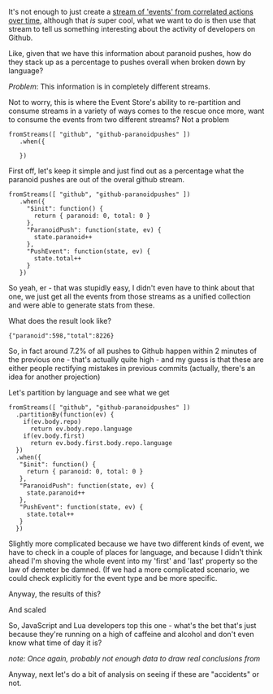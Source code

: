 It's not enough to just create a [stream of 'events' from correlated actions over time](/entries/evented-github-adventure---temporal-queries,-who-doesnt-trust-their-hardware.html), although that *is* super cool, what we want to do is then use that stream to tell us something interesting about the activity of developers on Github.

Like, given that we have this information about paranoid pushes, how do they stack up as a percentage to pushes overall when broken down by language?

*Problem*: This information is in completely different streams.

Not to worry, this is where the Event Store's ability to re-partition and consume streams in a variety of ways comes to the rescue once more, want to consume the events from two different streams? Not a problem

    fromStreams([ "github", "github-paranoidpushes" ])
       .when({

       })


First off, let's keep it simple and just find out as a percentage what the paranoid pushes are out of the overal github stream.


    fromStreams([ "github", "github-paranoidpushes" ])
       .when({
         "$init": function() {
           return { paranoid: 0, total: 0 }
         },
         "ParanoidPush": function(state, ev) {
           state.paranoid++
         },
         "PushEvent": function(state, ev) {
           state.total++
         }
       })

So yeah, er - that was stupidly easy, I didn't even have to think about that one, we just get all the events from those streams as a unified collection and were able to generate stats from these.

What does the result look like?

    {"paranoid":598,"total":8226}

So, in fact around 7.2% of all pushes to Github happen within 2 minutes of the previous one - that's actually quite high - and my guess is that these are either people rectifying mistakes in previous commits (actually, there's an idea for another projection)

Let's partition by language and see what we get

    fromStreams([ "github", "github-paranoidpushes" ])
      .partitionBy(function(ev) {
        if(ev.body.repo)
          return ev.body.repo.language
        if(ev.body.first)
          return ev.body.first.body.repo.language
      })
      .when({
       "$init": function() {
         return { paranoid: 0, total: 0 }
       },
       "ParanoidPush": function(state, ev) {
         state.paranoid++
       },
       "PushEvent": function(state, ev) {
         state.total++
       }
      })


Slightly more complicated because we have two different kinds of event, we have to check in a couple of places for language, and because I didn't think ahead I'm shoving the whole event into my 'first' and 'last' property so the law of demeter be damned. (If we had a more complicated scenario, we could check explicitly for the event type and be more specific.

Anyway, the results of this?


<div id="notscaled"></div>

And scaled

<div id="scaled"></div>


So, JavaScript and Lua developers top this one - what's the bet that's just because they're running on a high of caffeine and alcohol and don't even know what time of day it is?


*note: Once again, probably not enough data to draw real conclusions from*

Anyway, next let's do a bit of analysis on seeing if these are "accidents" or not.

<script type="text/javascript" src="/d3.v2.js"></script>
<script type="text/javascript">
  var data = [
  {
    key: "VHDL",
    state: {
      paranoid: 0,
      total: 1
    }
  },
  {
    key: "Apex",
    state: {
      paranoid: 0,
      total: 1
    }
  },
  {
    key: "AutoHotkey",
    state: {
      paranoid: 0,
      total: 1
    }
  },
  {
    key: "Tcl",
    state: {
      paranoid: 0,
      total: 1
    }
  },
  {
    key: "Smalltalk",
    state: {
      paranoid: 0,
      total: 3
    }
  },
  {
    key: "Common Lisp",
    state: {
      paranoid: 2,
      total: 10
    }
  },
  {
    key: "FORTRAN",
    state: {
      paranoid: 0,
      total: 2
    }
  },
  {
    key: "ooc",
    state: {
      paranoid: 0,
      total: 2
    }
  },
  {
    key: "Vala",
    state: {
      paranoid: 0,
      total: 1
    }
  },
  {
    key: "ColdFusion",
    state: {
      paranoid: 0,
      total: 2
    }
  },
  {
    key: "ASP",
    state: {
      paranoid: 0,
      total: 2
    }
  },
  {
    key: "OpenEdge ABL",
    state: {
      paranoid: 3,
      total: 14
    }
  },
  {
    key: "Julia",
    state: {
      paranoid: 0,
      total: 3
    }
  },
  {
    key: "Puppet",
    state: {
      paranoid: 0,
      total: 11
    }
  },
  {
    key: "Factor",
    state: {
      paranoid: 0,
      total: 2
    }
  },
  {
    key: "R",
    state: {
      paranoid: 1,
      total: 17
    }
  },
  {
    key: "HaXe",
    state: {
      paranoid: 0,
      total: 2
    }
  },
  {
    key: "Racket",
    state: {
      paranoid: 0,
      total: 9
    }
  },
  {
    key: "Prolog",
    state: {
      paranoid: 0,
      total: 7
    }
  },
  {
    key: "PowerShell",
    state: {
      paranoid: 0,
      total: 5
    }
  },
  {
    key: "Verilog",
    state: {
      paranoid: 0,
      total: 5
    }
  },
  {
    key: "F#",
    state: {
      paranoid: 2,
      total: 15
    }
  },
  {
    key: "Rust",
    state: {
      paranoid: 3,
      total: 15
    }
  },
  {
    key: "Nemerle",
    state: {
      paranoid: 0,
      total: 2
    }
  },
  {
    key: "Scheme",
    state: {
      paranoid: 0,
      total: 11
    }
  },
  {
    key: "D",
    state: {
      paranoid: 0,
      total: 5
    }
  },
  {
    key: "Ceylon",
    state: {
      paranoid: 0,
      total: 1
    }
  },
  {
    key: "Arduino",
    state: {
      paranoid: 0,
      total: 7
    }
  },
  {
    key: "OCaml",
    state: {
      paranoid: 0,
      total: 7
    }
  },
  {
    key: "Assembly",
    state: {
      paranoid: 0,
      total: 13
    }
  },
  {
    key: "Delphi",
    state: {
      paranoid: 0,
      total: 11
    }
  },
  {
    key: "Dart",
    state: {
      paranoid: 0,
      total: 5
    }
  },
  {
    key: "ActionScript",
    state: {
      paranoid: 1,
      total: 15
    }
  },
  {
    key: "Erlang",
    state: {
      paranoid: 2,
      total: 21
    }
  },
  {
    key: "Clojure",
    state: {
      paranoid: 1,
      total: 29
    }
  },
  {
    key: "Groovy",
    state: {
      paranoid: 3,
      total: 28
    }
  },
  {
    key: "Haskell",
    state: {
      paranoid: 2,
      total: 44
    }
  },
  {
    key: "Visual Basic",
    state: {
      paranoid: 0,
      total: 8
    }
  },
  {
    key: "Emacs Lisp",
    state: {
      paranoid: 4,
      total: 60
    }
  },
  {
    key: "Go",
    state: {
      paranoid: 0,
      total: 33
    }
  },
  {
    key: "VimL",
    state: {
      paranoid: 4,
      total: 105
    }
  },
  {
    key: "Scala",
    state: {
      paranoid: 0,
      total: 69
    }
  },
  {
    key: "Ada",
    state: {
      paranoid: 0,
      total: 1
    }
  },
  {
    key: "Lua",
    state: {
      paranoid: 5,
      total: 58
    }
  },
  {
    key: "Perl",
    state: {
      paranoid: 7,
      total: 113
    }
  },
  {
    key: "Objective-C",
    state: {
      paranoid: 4,
      total: 144
    }
  },
  {
    key: "Matlab",
    state: {
      paranoid: 8,
      total: 30
    }
  },
  {
    key: "Shell",
    state: {
      paranoid: 23,
      total: 325
    }
  },
  {
    key: "C#",
    state: {
      paranoid: 11,
      total: 219
    }
  },
  {
    key: "Ruby",
    state: {
      paranoid: 34,
      total: 797
    }
  },
  {
    key: "PHP",
    state: {
      paranoid: 36,
      total: 712
    }
  },
  {
    key: "CoffeeScript",
    state: {
      paranoid: 3,
      total: 63
    }
  },
  {
    key: "C",
    state: {
      paranoid: 34,
      total: 536
    }
  },
  {
    key: "JavaScript",
    state: {
      paranoid: 128,
      total: 1676
    }
  },
  {
    key: "Java",
    state: {
      paranoid: 83,
      total: 988
    }
  },
  {
    key: "C++",
    state: {
      paranoid: 13,
      total: 420
    }
  },
  {
    key: "Python",
    state: {
      paranoid: 47,
      total: 767
    }
  }
  ]

   var filteredData = []
   for(var i =0 ; i < data.length; i++) {
     if(data[i].state.total >= 50) {
       var datum = data[i]
       datum.state.percentage = Math.floor((datum.state.paranoid / datum.state.total) * 10000) / 100
       filteredData.push(datum)
     }
   }
</script>

<script type="text/javascript">

  var svg = d3.select("#notscaled").append("svg")
          .attr("width", 640)
          .attr("height", 480)


   var scale = d3.scale.linear()
     .domain([0, d3.max(filteredData, function(d) { return d.state.total })])
     .range([0, 280]);

   svg.selectAll("text")
      .data(filteredData)
      .enter()
        .append("text")
        .attr("transform", function(d, i) { 
          var transform = "translate(" + i * (640 / filteredData.length) + "," + 380 + ") "
          transform += "rotate(75) "
          return transform
        })
        .attr("x", 0)
        .attr("y", 0)
        .text(function(d) { return d.key })

   svg.selectAll(".total")
     .data(filteredData)
     .enter()
       .append("rect")
         .attr("class", "total")
         .attr("fill", '#00A')
         .attr("x", function(d, i) { return i * (640 / filteredData.length)})
         .attr("y", function(d, i) { return 370 - scale(d.state.total); })
         .attr("width", 640 / (filteredData.length + 1))
         .attr("height", function(d, i) { return scale(d.state.total) })

    svg.selectAll(".paranoid")
     .data(filteredData)
     .enter()
       .append("rect")
         .attr("class", "paranoid")
         .attr("fill", '#AAF')
         .attr("x", function(d, i) { return i * (640 / filteredData.length)})
         .attr("y", function(d, i) { return 370 - scale(d.state.paranoid); })
         .attr("width", 640 / (filteredData.length + 1))
         .attr("height", function(d, i) { return scale(d.state.paranoid) })

</script>

<script type="text/javascript">

  var svg = d3.select("#scaled").append("svg")
          .attr("width", 800)
          .attr("height", 480)

   var scale = d3.scale.linear()
     .domain([0, d3.max(filteredData, function(d) { return d.state.percentage })])
     .range([0, 1]);

   var maxPercentage = d3.max(filteredData, function(d) { return d.state.percentage });

   svg.append("text")
      .attr("fill", '#000')
      .attr("x", 710)
      .attr("y", 60)
      .text(maxPercentage + "%")

   svg.append("text")
      .attr("fill", '#000')
      .attr("x", 710)
      .attr("y", 350)
      .text(0 + "%")

   svg.selectAll(".label")
      .data(filteredData)
      .enter()
        .append("text")
        .attr("class", "label")
        .attr("transform", function(d, i) { 
          var transform = "translate(" + i * (640 / filteredData.length) + "," + 380 + ") "
          transform += "rotate(75) "
          return transform
        })
        .attr("x", 0)
        .attr("y", 0)
        .text(function(d) { return d.key })

    svg.selectAll(".paranoid")
     .data(filteredData)
     .enter()
       .append("rect")
         .attr("class", "paranoid")
         .attr("fill", '#AAF')
         .attr("x", function(d, i) { return i * (640 / filteredData.length)})
         .attr("y", function(d, i) { return 370 - (280 * scale(d.state.percentage)) })
         .attr("width", 640 / (filteredData.length + 1))
         .attr("height", function(d, i) { return 280 * scale(d.state.percentage) })
</script>

